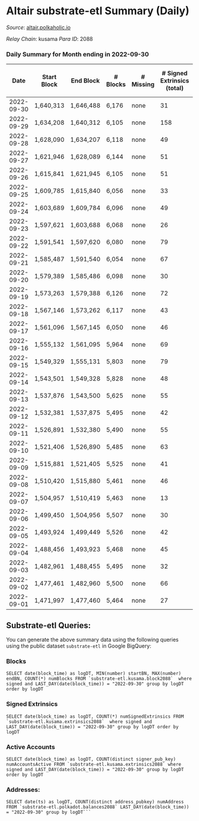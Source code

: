# Altair substrate-etl Summary (Daily)

_Source_: [altair.polkaholic.io](https://altair.polkaholic.io)

*Relay Chain*: kusama
*Para ID*: 2088



### Daily Summary for Month ending in 2022-09-30


| Date | Start Block | End Block | # Blocks | # Missing | # Signed Extrinsics (total) | # Active Accounts | # Addresses with Balances | # Events | # Transfers | # XCM Transfers In | # XCM Transfers Out |
| ---- | ----------- | --------- | -------- | --------- | --------------------------- | ----------------- | ------------------------- | -------- | ----------- | ------------------ | ------------------- |
| 2022-09-30 | 1,640,313 | 1,646,488 | 6,176 | none | 31 | 28 | 29,140 | 12,565 | 4 ($40.25) |   | 2 ($28.32) |
| 2022-09-29 | 1,634,208 | 1,640,312 | 6,105 | none | 158 | 90 |  | 13,331 | 68 ($2,156.83) |   | 1 ($0.57) |
| 2022-09-28 | 1,628,090 | 1,634,207 | 6,118 | none | 49 | 39 |  | 12,628 | 24 ($4,485.33) | 4 ($875.08) | 4 ($14.27) |
| 2022-09-27 | 1,621,946 | 1,628,089 | 6,144 | none | 51 | 38 |  | 12,659 | 17 ($2,168.16) | 2 ($819.51) | 2 ($252.44) |
| 2022-09-26 | 1,615,841 | 1,621,945 | 6,105 | none | 51 | 32 |  | 12,574 | 12 ($8,472.18) |   | 1 ($1,029.65) |
| 2022-09-25 | 1,609,785 | 1,615,840 | 6,056 | none | 33 | 23 |  | 12,366 | 16 ($545.13) |   | 1 ($103.43) |
| 2022-09-24 | 1,603,689 | 1,609,784 | 6,096 | none | 49 | 28 |  | 12,569 | 25 ($3,617.80) | 3 ($1,223.95) | 10 ($929.01) |
| 2022-09-23 | 1,597,621 | 1,603,688 | 6,068 | none | 26 | 20 |  | 12,372 | 10 ($45.11) | 1 ($0.13) |   |
| 2022-09-22 | 1,591,541 | 1,597,620 | 6,080 | none | 79 | 41 |  | 12,722 | 23 ($1,039.92) | 1 ($104.53) | 2 ($210.70) |
| 2022-09-21 | 1,585,487 | 1,591,540 | 6,054 | none | 67 | 39 |  | 12,597 | 28 ($775.32) | 2 ($209.44) |   |
| 2022-09-20 | 1,579,389 | 1,585,486 | 6,098 | none | 30 | 26 |  | 12,386 | 15 ($1,475.05) | 2 ($521.00) | 2 ($184.16) |
| 2022-09-19 | 1,573,263 | 1,579,388 | 6,126 | none | 72 | 31 | 29,114 | 12,557 | 15 ($16,676.83) |   |   |
| 2022-09-18 | 1,567,146 | 1,573,262 | 6,117 | none | 43 | 33 | 29,113 | 12,465 | 25 ($3,019.83) | 3 ($220.63) | 2 ($1.21) |
| 2022-09-17 | 1,561,096 | 1,567,145 | 6,050 | none | 46 | 30 | 29,113 | 12,297 | 20 ($4,038.12) |   |   |
| 2022-09-16 | 1,555,132 | 1,561,095 | 5,964 | none | 69 | 32 | 29,111 | 12,232 | 48 ($8,220.86) | 1 ($908.53) | 5 ($1,277.29) |
| 2022-09-15 | 1,549,329 | 1,555,131 | 5,803 | none | 79 | 55 | 29,109 | 11,976 | 44 ($2,146.31) |   | 2 ($42.24) |
| 2022-09-14 | 1,543,501 | 1,549,328 | 5,828 | none | 48 | 32 | 29,103 | 11,878 | 23 ($4,199.15) | 1 ($955.69) | 2 ($1,039.10) |
| 2022-09-13 | 1,537,876 | 1,543,500 | 5,625 | none | 55 | 25 | 29,103 | 11,502 | 38 ($14,912.69) |   | 1 ($135.95) |
| 2022-09-12 | 1,532,381 | 1,537,875 | 5,495 | none | 42 | 27 | 29,103 | 11,178 | 21 ($6,784.55) | 1 ($595.60) |   |
| 2022-09-11 | 1,526,891 | 1,532,380 | 5,490 | none | 55 | 32 |  | 11,258 | 37 ($10,052.95) | 5 ($3,216.03) | 3 ($1,026.86) |
| 2022-09-10 | 1,521,406 | 1,526,890 | 5,485 | none | 63 | 34 |  | 11,260 | 37 ($2,537.07) | 5 ($687.73) | 1 ($261.07) |
| 2022-09-09 | 1,515,881 | 1,521,405 | 5,525 | none | 41 | 29 |  | 11,236 | 21 ($395.99) | 1 ($7.94) |   |
| 2022-09-08 | 1,510,420 | 1,515,880 | 5,461 | none | 46 | 28 | 29,094 | 11,126 | 23 ($10,974.44) | 1 ($24.14) |   |
| 2022-09-07 | 1,504,957 | 1,510,419 | 5,463 | none | 13 | 12 | 29,093 | 10,986 | 5 ($163.96) |   |   |
| 2022-09-06 | 1,499,450 | 1,504,956 | 5,507 | none | 30 | 24 | 29,092 | 11,152 | 7 ($367.64) | 2 ($274.09) | 3 ($47.93) |
| 2022-09-05 | 1,493,924 | 1,499,449 | 5,526 | none | 42 | 28 | 29,091 | 11,262 | 14 ($5,566.00) | 3 ($21,040.94) | 2 ($60.08) |
| 2022-09-04 | 1,488,456 | 1,493,923 | 5,468 | none | 45 | 29 | 29,089 | 11,148 | 24 ($2,474.40) | 1 ($0.13) | 8 ($1,096.51) |
| 2022-09-03 | 1,482,961 | 1,488,455 | 5,495 | none | 32 | 22 | 29,087 | 11,166 | 16 ($2,475.31) | 6 ($95.28) | 5 ($1,223.87) |
| 2022-09-02 | 1,477,461 | 1,482,960 | 5,500 | none | 66 | 44 | 29,085 | 11,290 | 31 ($4,085.96) |   | 5 ($1,054.14) |
| 2022-09-01 | 1,471,997 | 1,477,460 | 5,464 | none | 27 | 23 | 29,086 | 11,070 | 12 ($1,565.49) | 2 ($35.71) | 4 ($738.48) |

## Substrate-etl Queries:
You can generate the above summary data using the following queries using the public dataset `substrate-etl` in Google BigQuery:


### Blocks
```
SELECT date(block_time) as logDT, MIN(number) startBN, MAX(number) endBN, COUNT(*) numBlocks FROM `substrate-etl.kusama.block2088`  where signed and LAST_DAY(date(block_time)) = "2022-09-30" group by logDT order by logDT
```


### Signed Extrinsics
```
SELECT date(block_time) as logDT, COUNT(*) numSignedExtrinsics FROM `substrate-etl.kusama.extrinsics2088`  where signed and LAST_DAY(date(block_time)) = "2022-09-30" group by logDT order by logDT
```


### Active Accounts
```
SELECT date(block_time) as logDT, COUNT(distinct signer_pub_key) numAccountsActive FROM `substrate-etl.kusama.extrinsics2088` where signed and LAST_DAY(date(block_time)) = "2022-09-30" group by logDT order by logDT
```


### Addresses:
```
SELECT date(ts) as logDT, COUNT(distinct address_pubkey) numAddress FROM `substrate-etl.polkadot.balances2088` LAST_DAY(date(block_time)) = "2022-09-30" group by logDT```

